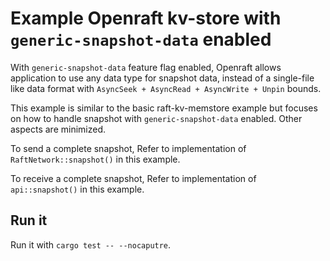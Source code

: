 # Example Openraft kv-store with `generic-snapshot-data` enabled

With `generic-snapshot-data` feature flag enabled, Openraft allows application to use any data type for snapshot data,
instead of a single-file like data format with `AsyncSeek + AsyncRead + AsyncWrite + Unpin` bounds.

This example is similar to the basic raft-kv-memstore example
but focuses on how to handle snapshot with `generic-snapshot-data` enabled.
Other aspects are minimized.

To send a complete snapshot, Refer to implementation of `RaftNetwork::snapshot()` in this example.

To receive a complete snapshot, Refer to implementation of `api::snapshot()` in this example.


## Run it

Run it with `cargo test -- --nocaputre`.